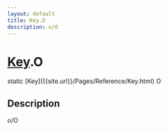 ```yaml
---
layout: default
title: Key.O
description: o/O
---
```

# [Key]({{site.url}}/Pages/Reference/Key.html).O

<div class='signature' markdown='1'>
static [Key]({{site.url}}/Pages/Reference/Key.html) O
</div>

## Description
o/O

